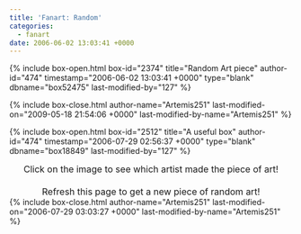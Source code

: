 ```yaml
---
title: 'Fanart: Random'
categories:
  - fanart
date: 2006-06-02 13:03:41 +0000
---
```

{% include box-open.html box-id="2374" title="Random Art piece" author-id="474" timestamp="2006-06-02 13:03:41 +0000" type="blank" dbname="box52475" last-modified-by="127" %}
<span style="display: none; text-align:center;" ID="ImgResized"><b>This image has been resized for your convenience. <br/>Click on it to view the full size version.</b></span>
<center><navigator section="random" quantity="1" display="no" /> <displaytor mode="sarsiehugsyou" /></center>

{% include box-close.html author-name="Artemis251" last-modified-on="2009-05-18 21:54:06 +0000" last-modified-by-name="Artemis251" %}

{% include box-open.html box-id="2512" title="A useful box" author-id="474" timestamp="2006-07-29 02:56:37 +0000" type="blank" dbname="box18849" last-modified-by="127" %}

<center><font size="3">Click on the image to see which artist made the piece of art!<br /><br />
Refresh this page to get a new piece of random art!</font></center>
{% include box-close.html author-name="Artemis251" last-modified-on="2006-07-29 03:03:27 +0000" last-modified-by-name="Artemis251" %}
